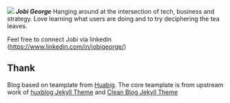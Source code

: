 ![](/img/jobig.jpeg)  **_Jobi George_** Hanging around at the intersection of tech, business and strategy. Love learning what users are doing and to try deciphering the tea leaves.

Feel free to connect Jobi via linkedin (https://www.linkedin.com/in/jobigeorge/) 


## Thank

Blog based on teamplate from [Huabig](https://themes.gohugo.io/themes/hugo-theme-cleanwhite/). The core teamplate is from upstream work of  [huxblog Jekyll Theme](https://github.com/Huxpro/huxpro.github.io) and [Clean Blog Jekyll Theme](https://github.com/BlackrockDigital/startbootstrap-clean-blog-jekyll) 